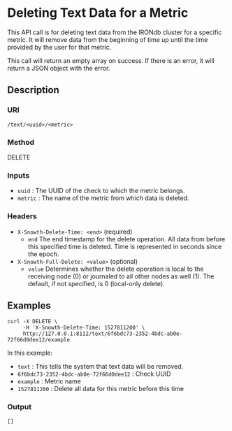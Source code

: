 # Deleting Text Data for a Metric

This API call is for deleting text data from the IRONdb cluster for a specific metric. It will remove data from the beginning of time up until the time provided by the user for that metric.

This call will return an empty array on success. If there is an error, it will return a JSON object with the error.

## Description

### URI

`/text/<uuid>/<metric>`

### Method

DELETE

### Inputs

 * `uuid` : The UUID of the check to which the metric belongs.
 * `metric` : The name of the metric from which data is deleted.

### Headers

 * `X-Snowth-Delete-Time: <end>` (required)
   * `end` The end timestamp for the delete operation. All data from before this specified time is deleted. Time is represented in seconds since the epoch.
 * `X-Snowth-Full-Delete: <value>` (optional)
   * `value` Determines whether the delete operation is local to the receiving node (0) or journaled to all other nodes as well (1). The default, if not specified, is 0 (local-only delete).

## Examples

```
curl -X DELETE \
     -H 'X-Snowth-Delete-Time: 1527811200' \
     http://127.0.0.1:8112/text/6f6bdc73-2352-4bdc-ab0e-72f66d0dee12/example
```

In this example:

 * `text` : This tells the system that text data will be removed.
 * `6f6bdc73-2352-4bdc-ab0e-72f66d0dee12` : Check UUID
 * `example` : Metric name
 * `1527811200` : Delete all data for this metric before this time

### Output

```
[]
```
